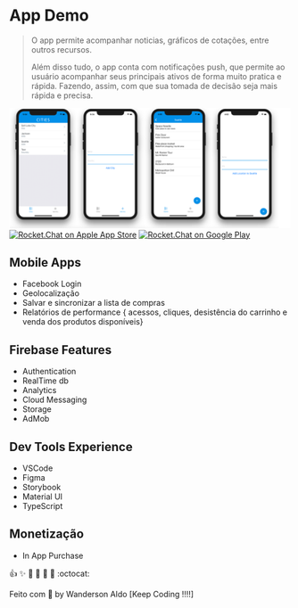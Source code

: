 # App Demo

> O app permite acompanhar noticias, gráficos de cotações, entre outros recursos.
>
> Além disso tudo, o app conta com notificações push, que permite ao usuário acompanhar seus principais ativos de forma muito pratica e rápida. Fazendo, assim, com que sua tomada de decisão seja mais rápida e precisa.

![App Demo](/src/assets/app-base.png "App Demo")
[![Rocket.Chat on Apple App Store](https://user-images.githubusercontent.com/551004/29770691-a2082ff4-8bc6-11e7-89a6-964cd405ea8e.png)](https://itunes.apple.com/us/app/rocket-chat/id1148741252?mt=8)
[![Rocket.Chat on Google Play](https://user-images.githubusercontent.com/551004/29770692-a20975c6-8bc6-11e7-8ab0-1cde275496e0.png)](https://play.google.com/store/apps/details?id=chat.rocket.android)

## Mobile Apps

+ Facebook Login
+ Geolocalização
+ Salvar e sincronizar a lista de compras
+ Relatórios de performance { acessos, cliques, desistência do carrinho e venda dos produtos disponíveis}

## Firebase Features

+ Authentication
+ RealTime db
+ Analytics
+ Cloud Messaging
+ Storage
+ AdMob

## Dev Tools Experience

+ VSCode
+ Figma
+ Storybook
+ Material UI
+ TypeScript

## Monetização

+ In App Purchase

:+1: :sparkles: :camel: :tada: :rocket: :metal: :octocat:

Feito com 💖 by Wanderson Aldo [Keep Coding !!!!]
